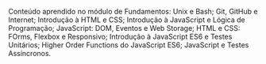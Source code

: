 Conteúdo aprendido no módulo de Fundamentos:
Unix e Bash;
Git, GitHub e Internet;
Introdução à HTML e CSS;
Introdução à JavaScript e Lógica de Programação;
JavaScript: DOM, Eventos e Web Storage;
HTML e CSS: FOrms, Flexbox e Responsivo;
Introdução à JavaScript ES6 e Testes Unitários;
Higher Order Functions do JavaScript ES6;
JavaScript e Testes Assíncronos.
